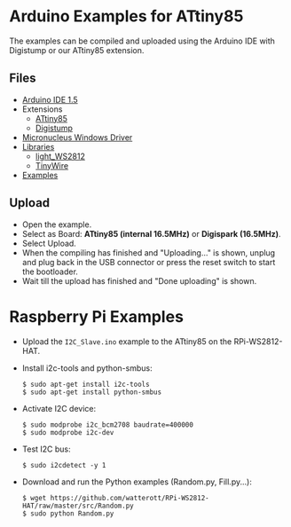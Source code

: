 # Arduino Examples for ATtiny85
The examples can be compiled and uploaded using the Arduino IDE with Digistump or our ATtiny85 extension.

## Files
* [Arduino IDE 1.5](http://arduino.cc/en/Main/Software)
* Extensions
  * [ATtiny85](https://github.com/watterott/wattuino/tree/master/src/Arduino)
  * [Digistump](https://github.com/digistump/DigistumpArduino)
* [Micronucleus Windows Driver](https://github.com/watterott/wattuino/tree/master/src/Arduino/drivers/Micronucleus)
* [Libraries](https://github.com/watterott/Arduino-Libs)
  * [light_WS2812](https://github.com/watterott/Arduino-Libs/tree/master/light_WS2812)
  * [TinyWire](https://github.com/watterott/Arduino-Libs/tree/master/TinyWire)
* [Examples](https://github.com/watterott/RPi-WS2812-HAT/tree/master/src)

## Upload
* Open the example.
* Select as Board: **ATtiny85 (internal 16.5MHz)** or **Digispark (16.5MHz)**.
* Select Upload.
* When the compiling has finished and "Uploading..." is shown, unplug and plug back in the USB connector or press the reset switch to start the bootloader.
* Wait till the upload has finished and "Done uploading" is shown.


# Raspberry Pi Examples

* Upload the ```I2C_Slave.ino``` example to the ATtiny85 on the RPi-WS2812-HAT.

* Install i2c-tools and python-smbus:

    ```
    $ sudo apt-get install i2c-tools
    $ sudo apt-get install python-smbus
    ```

* Activate I2C device:

    ```
    $ sudo modprobe i2c_bcm2708 baudrate=400000
    $ sudo modprobe i2c-dev
    ```

* Test I2C bus:

    ```
    $ sudo i2cdetect -y 1
    ```

* Download and run the Python examples (Random.py, Fill.py...):

    ```
    $ wget https://github.com/watterott/RPi-WS2812-HAT/raw/master/src/Random.py
    $ sudo python Random.py
    ```
